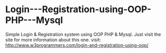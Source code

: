 Login---Registration-using-OOP-PHP---Mysql
==========================================
Simple Login & Registration system using OOP PHP & Mysql. Just visit the site for more information about this one.
visit: http://www.w3programmers.com/login-and-registration-using-oop/
